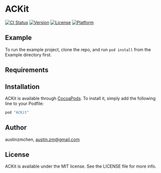 # ACKit

[![CI Status](http://img.shields.io/travis/austinzmchen/ACKit.svg?style=flat)](https://travis-ci.org/austinzmchen/ACKit)
[![Version](https://img.shields.io/cocoapods/v/ACKit.svg?style=flat)](http://cocoapods.org/pods/ACKit)
[![License](https://img.shields.io/cocoapods/l/ACKit.svg?style=flat)](http://cocoapods.org/pods/ACKit)
[![Platform](https://img.shields.io/cocoapods/p/ACKit.svg?style=flat)](http://cocoapods.org/pods/ACKit)

## Example

To run the example project, clone the repo, and run `pod install` from the Example directory first.

## Requirements

## Installation

ACKit is available through [CocoaPods](http://cocoapods.org). To install
it, simply add the following line to your Podfile:

```ruby
pod "ACKit"
```

## Author

austinzmchen, austin.zm@gmail.com

## License

ACKit is available under the MIT license. See the LICENSE file for more info.
